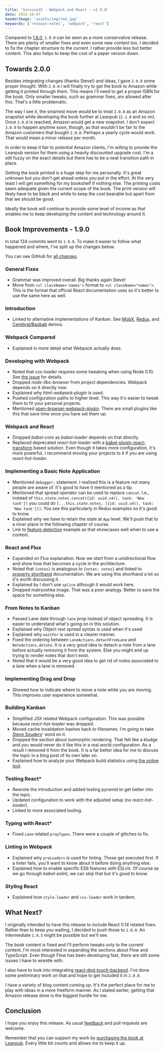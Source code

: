 ```yaml
---
title: 'SurviveJS - Webpack and React - v1.9.0'
date: 2015-10-07
headerImage: 'assets/img/red.jpg'
keywords: ['release-notes', 'webpack', 'react']
---
```


Compared to [1.8.0](./survivejs-18), `1.9.0` can be seen as a more conservative release. There are plenty of smaller fixes and even some new content too. I decided to fix the chapter structure to the current. I rather provide less but better content. This also helps to keep the cost of a paper version down.

## Towards 2.0.0

Besides integrating changes (thanks Steve!) and ideas, I gave `2.0.0` some proper thought. With `2.0.0` I will finally try to get the book to Amazon while getting it printed through them. This means I'll need to get a proper ISBN for the book. Only smaller tweaks, such as grammar fixes, are allowed after this. That's a little problematic.

The way I see it, the smartest move would be to treat `2.0.0` as an Amazon snapshot while developing the book further at Leanpub (`2.1.0` and so on). Once `3.0.0` is reached, Amazon would get a new snapshot. I don't expect `3.0.0` to happen anytime soon, though, as that wouldn't be fair to the Amazon customers that bought `2.0.0`. Perhaps a yearly cycle would work. That would mean a minor release per month.

In order to keep it fair to potential Amazon clients, I'm willing to provide the Leanpub version for them using a heavily discounted upgrade cost. I'm a still fuzzy on the exact details but there has to be a neat transition path in place.

Getting the book printed is a huge step for me personally. It's great unknown but you don't get ahead unless you put in the effort. At the very least I will get something for my bookshelf if nothing else. The printing costs seem adequate given the current scope of the book. The print version will likely have to be black and white to keep the cost bearable but apart from that we should be good.

Ideally the book will continue to provide some level of income as that enables me to keep developing the content and technology around it.

## Book Improvements - 1.9.0

In total 134 commits went to `1.9.0`. To make it easier to follow what happened and where, I've split up the changes below.

You can see GitHub for [all changes](https://github.com/survivejs/webpack_react/compare/v1.8.0...v1.9.0).

### General Fixes

* Grammar was improved overall. Big thanks again Steve!
* Move from `<ul className='names'>` format to `<ul className="names">`. This is the format that official React documentation uses so it's better to use the same here as well.

### Introduction

* Linked to alternative implementations of Kanban. See [MobX](https://github.com/survivejs-demos/mobx-demo), [Redux](https://github.com/survivejs-demos/redux-demo), and [Cerebral/Baobab](https://github.com/survivejs-demos/cerebral-demo) demos.

### Webpack Compared

* Explained in more detail what Webpack actually does.

### Developing with Webpack

* Noted that *css-loader* requires some tweaking when using Node 0.10. See [the issue](https://github.com/webpack/css-loader/issues/144) for details.
* Dropped *node-libs-browser* from project dependencies. Webpack depends on it directly now.
* Explained why *html-webpack-plugin* is used.
* Pushed configuration paths to higher level. This way it's easier to tweak them to fit your personal projects.
* Mentioned [open-browser-webpack-plugin](https://www.npmjs.com/package/open-browser-webpack-plugin). There are small plugins like this that save time once you have set them up.

### Webpack and React

* Dropped *babel-core* as *babel-loader* depends on that directly.
* Replaced deprecated *react-hot-loader* with a [babel-plugin-react-transform](https://github.com/gaearon/babel-plugin-react-transform) based solution. Even though it takes more configuration, it's more powerful. I recommend moving your projects to it if you are using *react-hot-loader*.

### Implementing a Basic Note Application

* Mentioned `debugger;` statement. I realized this is a feature not many people are aware of. It's good to have it mentioned as a tip.
* Mentioned that spread operator can be used to replace `concat`. I.e., instead of `this.state.notes.concat({id: uuid.v4(), task: 'New task'})` you could do `[...this.state.notes, [{id: uuid.v4(), task: 'New task'}]]`. You see this particularly in Redux examples so it's good to know.
* Explained why we have to retain the state at `App` level. We'll push that to a nicer place in the following chapter of course.
* Link to [feature detection](https://github.com/casesandberg/react-context/) example as that showcases well when to use a context.

### React and Flux

* Expanded on Flux explanation. Now we start from a unidirectional flow and show how that becomes a cycle in the architecture.
* Noted that `{notes}` is analogous to `{notes: notes}` and linked to [property shorthand](https://developer.mozilla.org/en-US/docs/Web/JavaScript/Reference/Operators/Object_initializer) documentation. We are using this shorthand a lot so it's worth discussing it.
* Explained by I don't use `splice` although it would work here.
* Dropped matryoshka image. That was a poor analogy. Better to save the space for something else.

### From Notes to Kanban

* Passed Lane data through `lane` prop instead of object spreading. It is easier to understand what's going on in this solution.
* Explained why Object rest spread syntax is used when it's used.
* Explained why `waitFor` is used in a clearer manner.
* Fixed the ordering between `LaneActions.detachFromLane` and `NoteActions.delete`. It is a very good idea to detach a note from a lane before actually removing it from the system. Else you might end up trying to render notes that don't exist.
* Noted that it would be a very good idea to get rid of notes associated to a lane when a lane is removed.

### Implementing Drag and Drop

* Showed how to indicate where to move a note while you are moving. This improves user experience somewhat.

### Building Kanban

* Simplified JSX related Webpack configuration. This was possible because *react-hot-loader* was dropped.
* Moved cache invalidation hashes back to filenames. I'm going to take [Steve Souders](http://www.stevesouders.com/blog/2008/08/23/revving-filenames-dont-use-querystring/)' word on it.
* Dropped the section about isomorphic rendering. That felt like a kludge and you would never do it like this in a real world configuration. As a result I removed it from the book. It is a far better idea for me to discuss the topic in a blog post of its own later on.
* Explained how to analyze your Webpack build statistics using [the online tool](http://webpack.github.io/analyse/).

### Testing React*

* Rewrote the introduction and added testing pyramid to get better into the topic.
* Updated configuration to work with the adjusted setup (no *react-hot-loader*).
* Linked to more associated tooling.

### Typing with React*

* Fixed `Lane` related `propTypes`. There were a couple of glitches to fix.

### Linting in Webpack

* Explained why `preLoaders` is used for linting. These get executed first. If a linter fails, you'll want to know about it before doing anything else.
* Explained how to enable specific ES6 features with ESLint. Of course as we go through *babel-eslint*, we can skip that but it's good to know.

### Styling React

* Explained how `style-loader` and `css-loader` work in tandem.

## What Next?

I originally intended to have this release to include React 0.14 related fixes. Rather than to keep you waiting, I decided to push those to `2.0.0`. An intermediate `1.9.5` might be possible but we'll see.

The book content is fixed and I'll perform tweaks only to the current content. I'm most interested in expanding the sections about Flow and TypeScript. Even though Flow has been developing fast, there are still some issues I have to wrestle with.

I also have to look into integrating [react-dnd-touch-backend](https://github.com/yahoo/react-dnd-touch-backend). I've done some preliminary work on that and hope to get included it in `2.0.0`.

I have a variety of blog content coming up. It's the perfect place for me to play with ideas in a more freeform manner. As I stated earlier, getting that Amazon release done is the biggest hurdle for me.

## Conclusion

I hope you enjoy this release. As usual [feedback](https://github.com/survivejs/webpack_react/issues) and pull requests are welcome.

Remember that you can support my work by [purchasing the book at Leanpub](https://leanpub.com/survivejs_webpack_react). Every little bit counts and allows me to keep it up.
